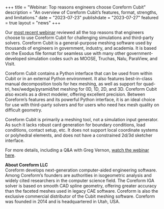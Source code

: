 +++
title = "Webinar: Top reasons engineers choose Coreform Cubit"
description = "An overview of Coreform Cubit’s features, format, strengths, and limitations."
date = "2023-07-23"
publishdate = "2023-07-27"
featured = true
layout = "news"
+++


Our [most recent webinar](https://coreform.com/support/webinars/) reviewed all the top reasons that engineers choose to use Coreform Cubit for challenging simulations and third-party solvers. Coreform Cubit is a general-purpose meshing software used by thousands of engineers in government, industry, and academia. It is based on the Exodus file format for seamless use with many other government-developed simulation codes such as MOOSE, Truchas, Nalu, ParaView, and VisIt.

Coreform Cubit contains a Python interface that can be used from within Cubit or in an external Python environment. It also features best-in-class manual decomposition tools for hex meshing, as well as support for quad-tri, hex/wedge/pyramid/tet meshing for 0D, 1D, 2D, and 3D. Coreform Cubit also excels as a direct modeler, offering excellent precision. Between Coreform’s features and its powerful Python interface, it is an ideal choice for use with third-party solvers and for users who need hex mesh quality on difficult geometry.

Coreform Cubit is primarily a meshing tool, not a simulation input generator. As such it lacks robust card generation for boundary conditions, load conditions, contact setup, etc. It does not support local coordinate systems or polyhedral elements, and does not have a constrained 2d/3d sketcher interface.

For more details, including a Q&A with Greg Vernon, [watch the webinar here](https://coreform.com/support/webinars/).


<strong>About Coreform LLC</strong><br>
Coreform develops next-generation computer-aided engineering software. Among Coreform’s founders are authorities in isogeometric analysis and widely cited researchers in the computer science field. The Coreform IGA solver is based on smooth CAD spline geometry, offering greater accuracy than the faceted meshes used in legacy CAE software. Coreform is also the exclusive commercial distributor of the Cubit meshing software. Coreform was founded in 2014 and is headquartered in Utah, USA.
